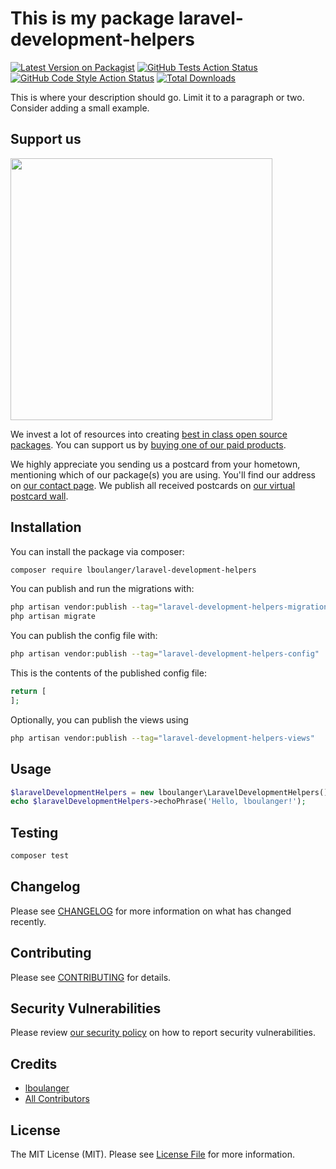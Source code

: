 # This is my package laravel-development-helpers

[![Latest Version on Packagist](https://img.shields.io/packagist/v/lboulanger/laravel-development-helpers.svg?style=flat-square)](https://packagist.org/packages/lboulanger/laravel-development-helpers)
[![GitHub Tests Action Status](https://img.shields.io/github/actions/workflow/status/lboulanger/laravel-development-helpers/run-tests.yml?branch=main&label=tests&style=flat-square)](https://github.com/lboulanger/laravel-development-helpers/actions?query=workflow%3Arun-tests+branch%3Amain)
[![GitHub Code Style Action Status](https://img.shields.io/github/actions/workflow/status/lboulanger/laravel-development-helpers/fix-php-code-style-issues.yml?branch=main&label=code%20style&style=flat-square)](https://github.com/lboulanger/laravel-development-helpers/actions?query=workflow%3A"Fix+PHP+code+style+issues"+branch%3Amain)
[![Total Downloads](https://img.shields.io/packagist/dt/lboulanger/laravel-development-helpers.svg?style=flat-square)](https://packagist.org/packages/lboulanger/laravel-development-helpers)

This is where your description should go. Limit it to a paragraph or two. Consider adding a small example.

## Support us

[<img src="https://github-ads.s3.eu-central-1.amazonaws.com/laravel-development-helpers.jpg?t=1" width="419px" />](https://spatie.be/github-ad-click/laravel-development-helpers)

We invest a lot of resources into creating [best in class open source packages](https://spatie.be/open-source). You can support us by [buying one of our paid products](https://spatie.be/open-source/support-us).

We highly appreciate you sending us a postcard from your hometown, mentioning which of our package(s) you are using. You'll find our address on [our contact page](https://spatie.be/about-us). We publish all received postcards on [our virtual postcard wall](https://spatie.be/open-source/postcards).

## Installation

You can install the package via composer:

```bash
composer require lboulanger/laravel-development-helpers
```

You can publish and run the migrations with:

```bash
php artisan vendor:publish --tag="laravel-development-helpers-migrations"
php artisan migrate
```

You can publish the config file with:

```bash
php artisan vendor:publish --tag="laravel-development-helpers-config"
```

This is the contents of the published config file:

```php
return [
];
```

Optionally, you can publish the views using

```bash
php artisan vendor:publish --tag="laravel-development-helpers-views"
```

## Usage

```php
$laravelDevelopmentHelpers = new lboulanger\LaravelDevelopmentHelpers();
echo $laravelDevelopmentHelpers->echoPhrase('Hello, lboulanger!');
```

## Testing

```bash
composer test
```

## Changelog

Please see [CHANGELOG](CHANGELOG.md) for more information on what has changed recently.

## Contributing

Please see [CONTRIBUTING](CONTRIBUTING.md) for details.

## Security Vulnerabilities

Please review [our security policy](../../security/policy) on how to report security vulnerabilities.

## Credits

- [lboulanger](https://github.com/lboulanger)
- [All Contributors](../../contributors)

## License

The MIT License (MIT). Please see [License File](LICENSE.md) for more information.
